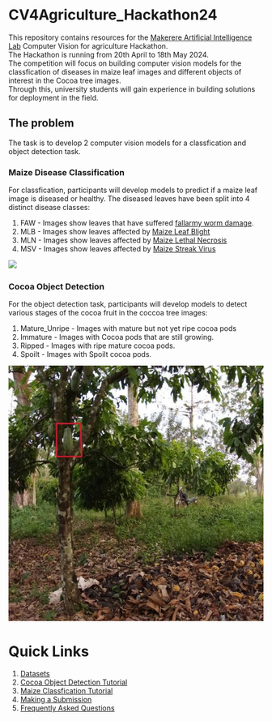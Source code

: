 # CV4Agriculture_Hackathon24
This repository contains resources for the [Makerere Artificial Intelligence Lab](https://air.ug/) Computer Vision for agriculture Hackathon.  
The Hackathon is running from  20th April to 18th May 2024.  
The competition will focus on building computer vision models for the classfication of diseases in maize leaf images and different objects of interest in the Cocoa tree images.  
Through this, university students will gain experience in building solutions for deployment in the field.
## The problem
The task is to develop 2 computer vision models for a classfication and object detection task.

### Maize Disease Classification
For classfication, participants will develop models to predict if a maize leaf image is diseased or healthy. The diseased leaves have been split into 4 distinct disease classes:
  1. FAW -  Images show leaves that have suffered [fallarmy worm damage](https://agriculture.go.ug/wp-content/uploads/2019/05/FAW-Brochure_MAAIF_DCP_revised_April_2018.pdf).
  2. MLB -  Images show leaves affected by [Maize Leaf Blight](https://lfl.bayern.de/ips/blattfruechte/050760/index.php#:~:text=First%20symptoms%20on%20maize%20plants,green%20to%20light%20brown%20lesions.)
  3. MLN -  Images show leaves affected by [Maize Lethal Necrosis](https://www.cabidigitallibrary.org/doi/10.1079/cabicompendium.119663)
  4. MSV - Images show leaves affected by [Maize Streak Virus](https://www.cabidigitallibrary.org/doi/10.1079/cabicompendium.32620)

<img src="https://github.com/AI-Lab-Makerere/CV4Agriculture_Hackathon24/blob/main/resources/images/maize.png"/>


### Cocoa Object Detection
For the object detection task, participants will develop models to detect various stages of the cocoa fruit in the coccoa tree images:
  1. Mature_Unripe - Images with mature but not yet ripe cocoa pods
  2. Immature - Images with Cocoa pods that are still growing.
  3. Ripped - Images with ripe mature cocoa pods.
  4. Spoilt - Images with Spoilt cocoa pods.
<img src="https://github.com/AI-Lab-Makerere/CV4Agriculture_Hackathon24/blob/main/resources/images/cocoa.jpg"/>

# Quick Links  
1. [Datasets](https://github.com/AI-Lab-Makerere/CV4Agriculture_Hackathon24/blob/main/guides/Datasets.md)
2. [Cocoa Object Detection Tutorial](https://github.com/AI-Lab-Makerere/CV4Agriculture_Hackathon24/blob/main/tutorial/Cocoa_Object_Detection_with_YOLO8.ipynb)
3. [Maize Classfication Tutorial](https://github.com/AI-Lab-Makerere/CV4Agriculture_Hackathon24/blob/main/tutorial/Maize_Disease_Classfication_with_Tensorflow_Keras_.ipynb)
4. [Making a Submission](https://github.com/AI-Lab-Makerere/CV4Agriculture_Hackathon24/blob/main/guides/Submissions.md)
5. [Frequently Asked Questions](https://github.com/AI-Lab-Makerere/CV4Agriculture_Hackathon24/blob/main/guides/FAQs.md)


